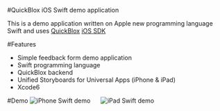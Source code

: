 #QuickBlox iOS Swift demo application

This is a demo application written on Apple new programming language Swift and uses [QuickBlox](http://quickblox.com/) [iOS SDK](http://quickblox.com/developers/IOS)

#Features
<ul>
<li> Simple feedback form demo application</li>
<li> Swift programming language </li>
<li> QuickBlox backend </li>
<li> Unified Storyboards for Universal Apps (iPhone & iPad) </li>
<li> Xcode6 </li>
</ul>

#Demo
![iPhone Swift demo](http://quickblox.com/developers/images/b/b2/IOS_Swift-demo_iPhone.png) &nbsp;&nbsp;&nbsp;&nbsp; ![iPad Swift demo](http://quickblox.com/developers/images/1/10/IOS_Swift-demo_iPad.png)


